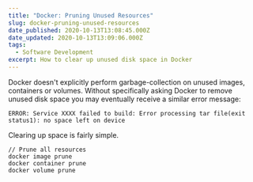 ```yaml
---
title: "Docker: Pruning Unused Resources"
slug: docker-pruning-unused-resources
date_published: 2020-10-13T13:08:45.000Z
date_updated: 2020-10-13T13:09:06.000Z
tags:
  - Software Development
excerpt: How to clear up unused disk space in Docker
---
```


Docker doesn't explicitly perform garbage-collection on unused images, containers or volumes. Without specifically asking Docker to remove unused disk space you may eventually receive a similar error message:

    ERROR: Service XXXX failed to build: Error processing tar file(exit status1): no space left on device

Clearing up space is fairly simple.

    // Prune all resources
    docker image prune
    docker container prune
    docker volume prune
